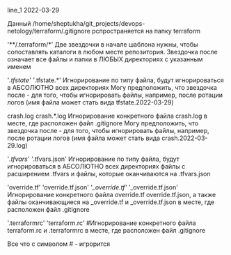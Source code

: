 line_1 2022-03-29



Данный /home/sheptukha/git_projects/devops-netology/terraform/.gitignore рспространяется на папку terraform


'**/.terraform/*'
Две звездочки в начале шаблона нужны, чтобы сопоставлять каталоги в любом месте репозитория. Звездочка после означает все файлы и папки в ЛЮБЫХ директориях с указанным именем


'*.tfstate'
'*.tfstate.*'
Игнорирование по типу файла, будут игнорироваться в АБСОЛЮТНО всех директориях Могу предположить, что звездочка после - для того, чтобы игнорировать файлы, например, после ротации логов (имя файла может стать вида tfstate.2022-03-29)


crash.log
crash.*.log
Игнорирование конкретного файла crash.log в месте, где расположен файл .gitignore Могу предположить, что звездочка после - для того, чтобы игнорировать файлы, например, после ротации логов (имя файла может стать вида crash.2022-03-29.log)

'*.tfvars'
'*.tfvars.json'
Игнорирование по типу файла, будут игнорироваться в АБСОЛЮТНО всех директориях файлы с расширением .tfvars и файлы, которые оканчиваются на .tfvars.json

'override.tf'
'override.tf.json'
'*_override.tf'
'*_override.tf.json'
Игнорирование конкретного файла override.tf override.tf.json, а также файлы оканчивающиеся на _override.tf и _override.tf.json  в месте, где расположен файл .gitignore



'.terraformrc'
'terraform.rc'
#Игнорирование конкретного файла terraform.rc и .terraformrc в месте, где расположен файл .gitignore

Все что с символом # - игрорится